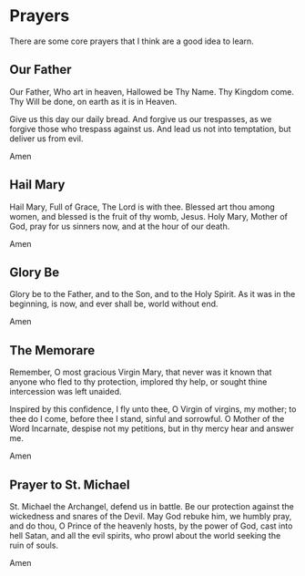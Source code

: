 # Prayers

There are some core prayers that I think are a good idea to learn.

## Our Father

Our Father, Who art in heaven,
Hallowed be Thy Name.
Thy Kingdom come.
Thy Will be done,
on earth as it is in Heaven.

Give us this day our daily bread.
And forgive us our trespasses,
as we forgive those who trespass against us.
And lead us not into temptation,
but deliver us from evil.

Amen

## Hail Mary

Hail Mary,
Full of Grace,
The Lord is with thee.
Blessed art thou among women,
and blessed is the fruit
of thy womb, Jesus.
Holy Mary,
Mother of God,
pray for us sinners now,
and at the hour of our death.

Amen

## Glory Be

Glory be to the Father,
and to the Son,
and to the Holy Spirit.
As it was in the beginning,
is now,
and ever shall be,
world without end.

Amen

## The Memorare

Remember, O most gracious Virgin Mary, that never was it known that anyone
who fled to thy protection, implored thy help, or sought thine intercession was
left unaided.

Inspired by this confidence, I fly unto thee, O Virgin of virgins, my mother;
to thee do I come, before thee I stand, sinful and sorrowful. O Mother of
the Word Incarnate, despise not my petitions, but in thy mercy hear and answer me.

Amen

## Prayer to St. Michael
St. Michael the Archangel,
defend us in battle.
Be our protection  against the wickedness and snares of the Devil.
May God rebuke him, we humbly pray,
and do thou,
O Prince of the heavenly hosts,
by the power of God,
cast into hell Satan,
and all the evil spirits,
who prowl about the world
seeking the ruin of souls.

Amen
